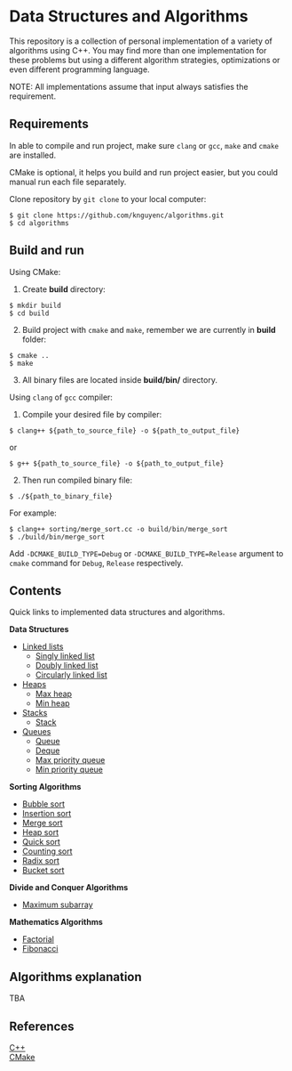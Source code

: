 # Data Structures and Algorithms
This repository is a collection of personal implementation of a variety of algorithms using C++. You may find more than one implementation for these problems but using a different algorithm strategies, optimizations or even different programming language.

NOTE: All implementations assume that input always satisfies the requirement.

## Requirements
In able to compile and run project, make sure `clang` or `gcc`, `make` and `cmake` are installed.

CMake is optional, it helps you build and run project easier, but you could manual run each file separately.

Clone repository by `git clone` to your local computer:
```shell script
$ git clone https://github.com/knguyenc/algorithms.git
$ cd algorithms
```

## Build and run
Using CMake:
1. Create __build__ directory:
```shell script
$ mkdir build
$ cd build
```
2. Build project with `cmake` and `make`, remember we are currently in __build__ folder:
```shell script
$ cmake ..
$ make
```
3. All binary files are located inside __build/bin/__ directory.

Using `clang` of `gcc` compiler:
1. Compile your desired file by compiler:
```shell script
$ clang++ ${path_to_source_file} -o ${path_to_output_file}
```
or
```shell script
$ g++ ${path_to_source_file} -o ${path_to_output_file}
```
2. Then run compiled binary file:
```shell script
$ ./${path_to_binary_file}
```
For example:
```shell script
$ clang++ sorting/merge_sort.cc -o build/bin/merge_sort
$ ./build/bin/merge_sort
```

Add `-DCMAKE_BUILD_TYPE=Debug` or `-DCMAKE_BUILD_TYPE=Release` argument to `cmake` command for `Debug`, `Release` respectively.

## Contents
Quick links to implemented data structures and algorithms.

**Data Structures**

- [Linked lists](https://github.com/knguyenc/algorithms/tree/master/data_structures/linked_lists)
  - [Singly linked list](https://github.com/knguyenc/algorithms/blob/master/data_structures/linked_lists/singly_linked_list.h)
  - [Doubly linked list](https://github.com/knguyenc/algorithms/blob/master/data_structures/linked_lists/doubly_linked_list.h)
  - [Circularly linked list](https://github.com/knguyenc/algorithms/blob/master/data_structures/linked_lists/circularly_linked_list.h)
- [Heaps](https://github.com/knguyenc/algorithms/tree/master/data_structures/heaps)
  - [Max heap](https://github.com/knguyenc/algorithms/blob/master/data_structures/heaps/max_heap.h)
  - [Min heap](https://github.com/knguyenc/algorithms/blob/master/data_structures/heaps/min_heap.h)
- [Stacks](https://github.com/knguyenc/algorithms/tree/master/data_structures/stacks)
  - [Stack](https://github.com/knguyenc/algorithms/blob/master/data_structures/stacks/stack.h)
- [Queues](https://github.com/knguyenc/algorithms/tree/master/data_structures/queues)
  - [Queue](https://github.com/knguyenc/algorithms/blob/master/data_structures/queues/queue.h)
  - [Deque](https://github.com/knguyenc/algorithms/blob/master/data_structures/queues/deque.h)
  - [Max priority queue](https://github.com/knguyenc/algorithms/blob/master/data_structures/queues/max_priority_queue.h)
  - [Min priority queue](https://github.com/knguyenc/algorithms/blob/master/data_structures/queues/min_priority_queue.h)

**Sorting Algorithms**

- [Bubble sort](https://github.com/knguyenc/algorithms/blob/master/sorting/bubble_sort.cc)
- [Insertion sort](https://github.com/knguyenc/algorithms/blob/master/sorting/insertion_sort.cc)
- [Merge sort](https://github.com/knguyenc/algorithms/blob/master/sorting/merge_sort.cc)
- [Heap sort](https://github.com/knguyenc/algorithms/blob/master/sorting/heap_sort.cc)
- [Quick sort](https://github.com/knguyenc/algorithms/blob/master/sorting/quick_sort.cc)
- [Counting sort](https://github.com/knguyenc/algorithms/blob/master/sorting/counting_sort.cc)
- [Radix sort](https://github.com/knguyenc/algorithms/blob/master/sorting/radix_sort.cc)
- [Bucket sort](https://github.com/knguyenc/algorithms/blob/master/sorting/bucket_sort.cc)

**Divide and Conquer Algorithms**

- [Maximum subarray](https://github.com/knguyenc/algorithms/blob/master/divide_conquer/maximum_subarray.cc)

**Mathematics Algorithms**

- [Factorial](https://github.com/knguyenc/algorithms/blob/master/mathematics/factorial.cc)
- [Fibonacci](https://github.com/knguyenc/algorithms/blob/master/mathematics/fibonacci.cc)

## Algorithms explanation
TBA

## References
[C++](https://isocpp.org/) \
[CMake](https://cmake.org/documentation/)
